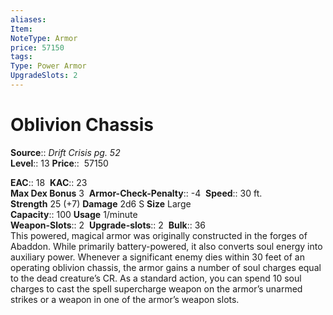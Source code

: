 ```yaml
---
aliases: 
Item:
NoteType: Armor
price: 57150
tags: 
Type: Power Armor
UpgradeSlots: 2
---
```


# Oblivion Chassis

**Source**:: _Drift Crisis pg. 52_  
**Level**:: 13
**Price**::  57150  

**EAC**:: 18 
**KAC**:: 23  
**Max Dex Bonus** 3 
**Armor-Check-Penalty**:: -4 
**Speed**:: 30 ft.  
**Strength** 25 (+7) **Damage** 2d6 S **Size** Large  
**Capacity**:: 100 **Usage** 1/minute  
**Weapon-Slots**:: 2 
**Upgrade-slots**:: 2 
**Bulk**:: 36  
This powered, magical armor was originally constructed in the forges of Abaddon. While primarily battery-powered, it also converts soul energy into auxiliary power. Whenever a significant enemy dies within 30 feet of an operating oblivion chassis, the armor gains a number of soul charges equal to the dead creature’s CR. As a standard action, you can spend 10 soul charges to cast the spell supercharge weapon on the armor’s unarmed strikes or a weapon in one of the armor’s weapon slots.
